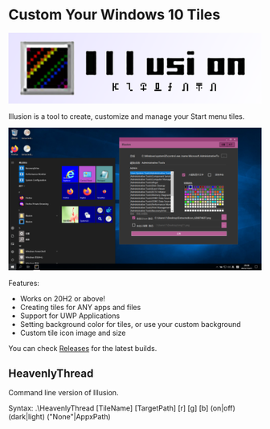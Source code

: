 Custom Your Windows 10 Tiles
==================
![Illusion Logo](./logo.png)

Illusion is a tool to create, customize and manage your Start menu tiles.

![LTSC Illusion Screenshot](./W10ltsc.png)

Features:

* Works on 20H2 or above!
* Creating tiles for ANY apps and files
* Support for UWP Applications
* Setting background color for tiles, or use your custom background
* Custom tile icon image and size

You can check [Releases](https://github.com/rHanbowChic/Illusion2/releases) for the latest builds.


HeavenlyThread
------------

Command line version of Illusion.

Syntax: .\HeavenlyThread \[TileName\] \[TargetPath\] \[r\] \[g\] \[b\] (on|off) (dark|light) ("None"|AppxPath) <CustomPicturePath>



